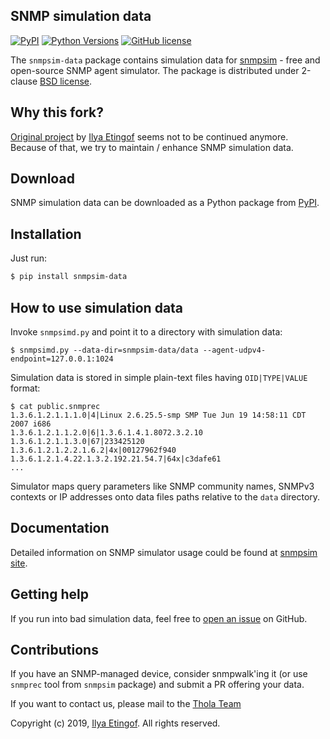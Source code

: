 
SNMP simulation data
--------------------
[![PyPI](https://img.shields.io/pypi/v/snmpsim-data.svg?maxAge=2592000)](https://pypi.org/project/thola-snmpsim-data/)
[![Python Versions](https://img.shields.io/pypi/pyversions/snmpsim-data.svg)](https://pypi.org/project/thola-snmpsim-data/)
[![GitHub license](https://img.shields.io/badge/license-BSD-blue.svg)](https://raw.githubusercontent.com/inexio/snmpsim-data/master/LICENSE.txt)

The `snmpsim-data` package contains simulation data for
[snmpsim](http://snmplabs.thola.io/snmpsim) - free and open-source SNMP agent simulator.
The package is distributed under 2-clause
[BSD license](http://snmplabs.thola.io/snmpsim/license.html).

Why this fork?
--------------
[Original project](https://github.com/etingof/snmpsim-data) by [Ilya Etingof](https://github.com/etingof) seems not to be continued anymore.
Because of that, we try to maintain / enhance SNMP simulation data.

Download
--------

SNMP simulation data can be downloaded as a Python package from
[PyPI](https://pypi.org/project/thola-snmpsim-data/).

Installation
------------

Just run:

```bash
$ pip install snmpsim-data
```

How to use simulation data
--------------------------

Invoke `snmpsimd.py` and point it to a directory with simulation data:

```
$ snmpsimd.py --data-dir=snmpsim-data/data --agent-udpv4-endpoint=127.0.0.1:1024
```

Simulation data is stored in simple plain-text files having `OID|TYPE|VALUE`
format:

```
$ cat public.snmprec
1.3.6.1.2.1.1.1.0|4|Linux 2.6.25.5-smp SMP Tue Jun 19 14:58:11 CDT 2007 i686
1.3.6.1.2.1.1.2.0|6|1.3.6.1.4.1.8072.3.2.10
1.3.6.1.2.1.1.3.0|67|233425120
1.3.6.1.2.1.2.2.1.6.2|4x|00127962f940
1.3.6.1.2.1.4.22.1.3.2.192.21.54.7|64x|c3dafe61
...
```

Simulator maps query parameters like SNMP community names, SNMPv3 contexts or
IP addresses onto data files paths relative to the `data` directory.

Documentation
-------------

Detailed information on SNMP simulator usage could be found at
[snmpsim site](http://snmplabs.thola.io/snmpsim/).

Getting help
------------

If you run into bad simulation data, feel free to
[open an issue](https://github.com/inexio/snmpsim-data/issues) on GitHub.

Contributions
-------------

If you have an SNMP-managed device, consider snmpwalk'ing it (or use `snmprec` tool
from `snmpsim` package) and submit a PR offering your data.

If you want to contact us, please mail to the [Thola Team](mailto:snmplabs@thola.io)

Copyright (c) 2019, [Ilya Etingof](mailto:etingof@gmail.com). All rights reserved.
